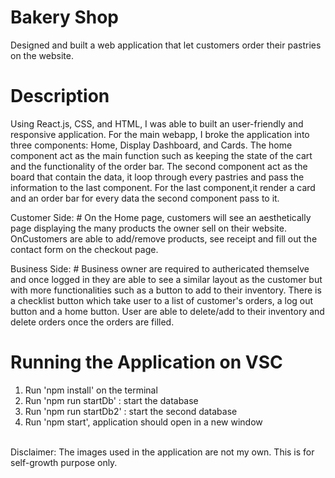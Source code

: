 # Bakery Shop
Designed and built a web application that let customers order their pastries on the website.
<br>

# Description
Using React.js, CSS, and HTML, I was able to built an user-friendly and responsive application. For the main webapp, 
I broke the application into three components: Home, Display Dashboard, and Cards. The home component act as the main
function such as keeping the state of the cart and the functionality of the order bar. The second component act as the board that contain the data, it loop through every pastries and pass the information to the last component. For the last component,it render a card and an order bar for every data the second component pass to it. 

Customer Side: #
On the Home page, customers will see an aesthetically page displaying the many products the owner sell on their website. OnCustomers are able to add/remove products, see receipt and fill out the contact form on the checkout page.

Business Side: #
Business owner are required to authericated themselve and once logged in they are able to see a similar layout as the customer but with more functionalities such as a button to add to their inventory. There is a checklist button which take user to a list of customer's orders, a log out button and a home button. User are able to delete/add to their inventory and delete orders once the orders are filled.


# Running the Application on VSC 
1. Run 'npm install' on the terminal 
2. Run 'npm run startDb' : start the database
3. Run 'npm run startDb2' : start the second database
3. Run 'npm start', application should open in a new window

<br>
Disclaimer: The images used in the application are not my own. This is for self-growth purpose only.
